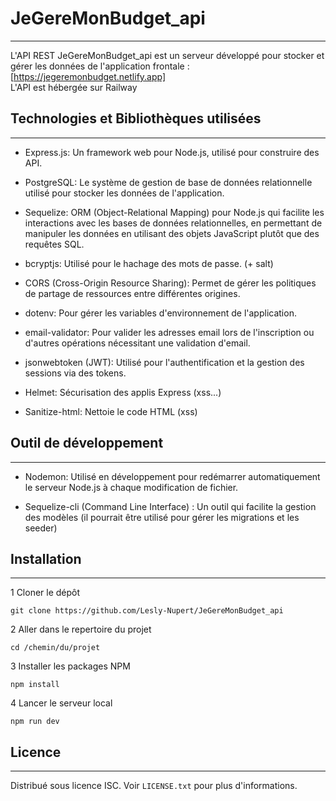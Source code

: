 # JeGereMonBudget_api
***
L'API REST JeGereMonBudget_api est un serveur développé pour stocker et gérer les données de l'application frontale : [https://jegeremonbudget.netlify.app]  
L'API est hébergée sur Railway 

## Technologies et Bibliothèques utilisées
***

* Express.js: Un framework web pour Node.js, utilisé pour construire des API.

* PostgreSQL: Le système de gestion de base de données relationnelle utilisé pour stocker les données de l'application.

* Sequelize: ORM (Object-Relational Mapping) pour Node.js qui facilite les interactions avec les bases de données relationnelles, en permettant de manipuler les données en utilisant des objets JavaScript plutôt que des requêtes SQL.

* bcryptjs: Utilisé pour le hachage des mots de passe. (+ salt) 

* CORS (Cross-Origin Resource Sharing): Permet de gérer les politiques de partage de ressources entre différentes origines.

* dotenv: Pour gérer les variables d'environnement de l'application.

* email-validator: Pour valider les adresses email lors de l'inscription ou d'autres opérations nécessitant une validation d'email.

* jsonwebtoken (JWT): Utilisé pour l'authentification et la gestion des sessions via des tokens.

* Helmet: Sécurisation des applis Express (xss...)

* Sanitize-html: Nettoie le code HTML (xss)

## Outil de développement
***
* Nodemon: Utilisé en développement pour redémarrer automatiquement le serveur Node.js à chaque modification de fichier.

* Sequelize-cli (Command Line Interface) : Un outil qui facilite la gestion des modèles (il pourrait être utilisé pour gérer les migrations et les seeder)
  
## Installation
***
1 Cloner le dépôt
```
git clone https://github.com/Lesly-Nupert/JeGereMonBudget_api
```
2 Aller dans le repertoire du projet
```
cd /chemin/du/projet
```
3 Installer les packages NPM
```
npm install
```
4 Lancer le serveur local
```
npm run dev
```

## Licence 
***
Distribué sous licence ISC. Voir ```LICENSE.txt``` pour plus d'informations.